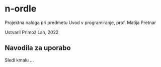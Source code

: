 # n-ordle

Projektna naloga pri predmetu Uvod v programiranje, prof. Matija Pretnar

Ustvaril Primož Lah, 2022

## Navodila za uporabo

Sledi kmalu ...
